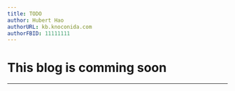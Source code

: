 ```yaml
---
title: TODO
author: Hubert Hao
authorURL: kb.knoconida.com
authorFBID: 11111111
---
```


# This blog is comming soon

---